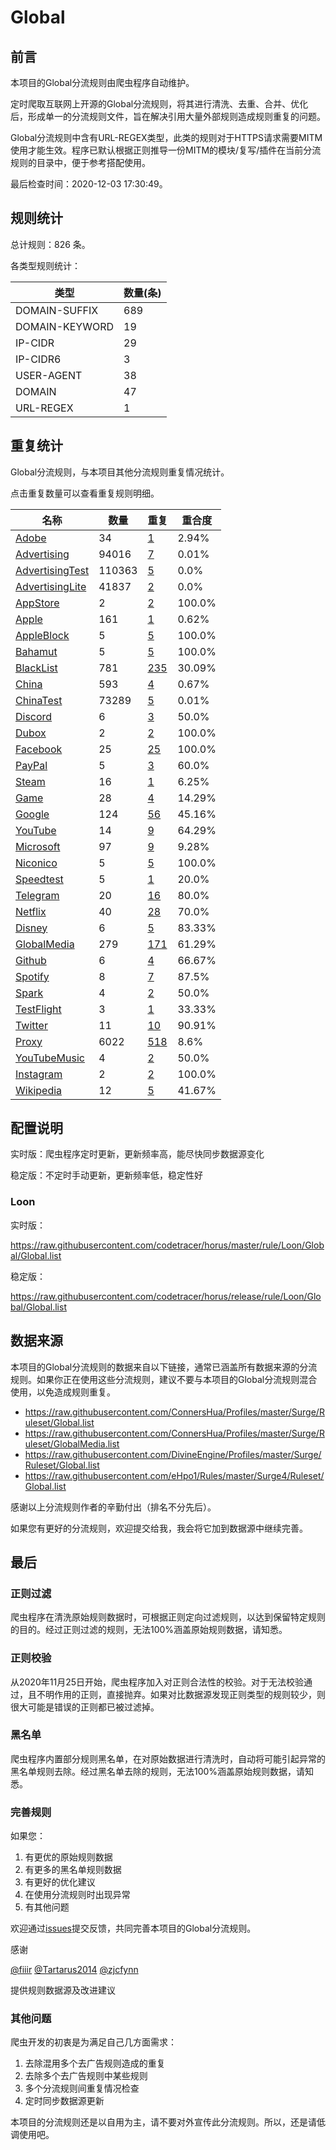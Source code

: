 # Global

## 前言

本项目的Global分流规则由爬虫程序自动维护。

定时爬取互联网上开源的Global分流规则，将其进行清洗、去重、合并、优化后，形成单一的分流规则文件，旨在解决引用大量外部规则造成规则重复的问题。


Global分流规则中含有URL-REGEX类型，此类的规则对于HTTPS请求需要MITM使用才能生效。程序已默认根据正则推导一份MITM的模块/复写/插件在当前分流规则的目录中，便于参考搭配使用。

最后检查时间：2020-12-03 17:30:49。

## 规则统计

总计规则：826 条。

各类型规则统计：

| 类型 | 数量(条) |
| ---- | ---- |
| DOMAIN-SUFFIX | 689 |
| DOMAIN-KEYWORD | 19 |
| IP-CIDR | 29 |
| IP-CIDR6 | 3 |
| USER-AGENT | 38 |
| DOMAIN | 47 |
| URL-REGEX | 1 |
## 重复统计

Global分流规则，与本项目其他分流规则重复情况统计。

点击重复数量可以查看重复规则明细。

| 名称 | 数量 | 重复 | 重合度 |
| ---- | ---- | ---- | ------ |
|  [Adobe](https://github.com/codetracer/horus/tree/master/rule/Loon/Adobe)    | 34   | [1](https://github.com/codetracer/horus/tree/master/rule/Loon/Global/Repeat.list)   |   2.94% |
|  [Advertising](https://github.com/codetracer/horus/tree/master/rule/Loon/Advertising)    | 94016   | [7](https://github.com/codetracer/horus/tree/master/rule/Loon/Global/Repeat.list)   |   0.01% |
|  [AdvertisingTest](https://github.com/codetracer/horus/tree/master/rule/Loon/AdvertisingTest)    | 110363   | [5](https://github.com/codetracer/horus/tree/master/rule/Loon/Global/Repeat.list)   |   0.0% |
|  [AdvertisingLite](https://github.com/codetracer/horus/tree/master/rule/Loon/AdvertisingLite)    | 41837   | [2](https://github.com/codetracer/horus/tree/master/rule/Loon/Global/Repeat.list)   |   0.0% |
|  [AppStore](https://github.com/codetracer/horus/tree/master/rule/Loon/AppStore)    | 2   | [2](https://github.com/codetracer/horus/tree/master/rule/Loon/Global/Repeat.list)   |   100.0% |
|  [Apple](https://github.com/codetracer/horus/tree/master/rule/Loon/Apple)    | 161   | [1](https://github.com/codetracer/horus/tree/master/rule/Loon/Global/Repeat.list)   |   0.62% |
|  [AppleBlock](https://github.com/codetracer/horus/tree/master/rule/Loon/AppleBlock)    | 5   | [5](https://github.com/codetracer/horus/tree/master/rule/Loon/Global/Repeat.list)   |   100.0% |
|  [Bahamut](https://github.com/codetracer/horus/tree/master/rule/Loon/Bahamut)    | 5   | [5](https://github.com/codetracer/horus/tree/master/rule/Loon/Global/Repeat.list)   |   100.0% |
|  [BlackList](https://github.com/codetracer/horus/tree/master/rule/Loon/BlackList)    | 781   | [235](https://github.com/codetracer/horus/tree/master/rule/Loon/Global/Repeat.list)   |   30.09% |
|  [China](https://github.com/codetracer/horus/tree/master/rule/Loon/China)    | 593   | [4](https://github.com/codetracer/horus/tree/master/rule/Loon/Global/Repeat.list)   |   0.67% |
|  [ChinaTest](https://github.com/codetracer/horus/tree/master/rule/Loon/ChinaTest)    | 73289   | [5](https://github.com/codetracer/horus/tree/master/rule/Loon/Global/Repeat.list)   |   0.01% |
|  [Discord](https://github.com/codetracer/horus/tree/master/rule/Loon/Discord)    | 6   | [3](https://github.com/codetracer/horus/tree/master/rule/Loon/Global/Repeat.list)   |   50.0% |
|  [Dubox](https://github.com/codetracer/horus/tree/master/rule/Loon/Dubox)    | 2   | [2](https://github.com/codetracer/horus/tree/master/rule/Loon/Global/Repeat.list)   |   100.0% |
|  [Facebook](https://github.com/codetracer/horus/tree/master/rule/Loon/Facebook)    | 25   | [25](https://github.com/codetracer/horus/tree/master/rule/Loon/Global/Repeat.list)   |   100.0% |
|  [PayPal](https://github.com/codetracer/horus/tree/master/rule/Loon/PayPal)    | 5   | [3](https://github.com/codetracer/horus/tree/master/rule/Loon/Global/Repeat.list)   |   60.0% |
|  [Steam](https://github.com/codetracer/horus/tree/master/rule/Loon/Steam)    | 16   | [1](https://github.com/codetracer/horus/tree/master/rule/Loon/Global/Repeat.list)   |   6.25% |
|  [Game](https://github.com/codetracer/horus/tree/master/rule/Loon/Game)    | 28   | [4](https://github.com/codetracer/horus/tree/master/rule/Loon/Global/Repeat.list)   |   14.29% |
|  [Google](https://github.com/codetracer/horus/tree/master/rule/Loon/Google)    | 124   | [56](https://github.com/codetracer/horus/tree/master/rule/Loon/Global/Repeat.list)   |   45.16% |
|  [YouTube](https://github.com/codetracer/horus/tree/master/rule/Loon/YouTube)    | 14   | [9](https://github.com/codetracer/horus/tree/master/rule/Loon/Global/Repeat.list)   |   64.29% |
|  [Microsoft](https://github.com/codetracer/horus/tree/master/rule/Loon/Microsoft)    | 97   | [9](https://github.com/codetracer/horus/tree/master/rule/Loon/Global/Repeat.list)   |   9.28% |
|  [Niconico](https://github.com/codetracer/horus/tree/master/rule/Loon/Niconico)    | 5   | [5](https://github.com/codetracer/horus/tree/master/rule/Loon/Global/Repeat.list)   |   100.0% |
|  [Speedtest](https://github.com/codetracer/horus/tree/master/rule/Loon/Speedtest)    | 5   | [1](https://github.com/codetracer/horus/tree/master/rule/Loon/Global/Repeat.list)   |   20.0% |
|  [Telegram](https://github.com/codetracer/horus/tree/master/rule/Loon/Telegram)    | 20   | [16](https://github.com/codetracer/horus/tree/master/rule/Loon/Global/Repeat.list)   |   80.0% |
|  [Netflix](https://github.com/codetracer/horus/tree/master/rule/Loon/Netflix)    | 40   | [28](https://github.com/codetracer/horus/tree/master/rule/Loon/Global/Repeat.list)   |   70.0% |
|  [Disney](https://github.com/codetracer/horus/tree/master/rule/Loon/Disney)    | 6   | [5](https://github.com/codetracer/horus/tree/master/rule/Loon/Global/Repeat.list)   |   83.33% |
|  [GlobalMedia](https://github.com/codetracer/horus/tree/master/rule/Loon/GlobalMedia)    | 279   | [171](https://github.com/codetracer/horus/tree/master/rule/Loon/Global/Repeat.list)   |   61.29% |
|  [Github](https://github.com/codetracer/horus/tree/master/rule/Loon/Github)    | 6   | [4](https://github.com/codetracer/horus/tree/master/rule/Loon/Global/Repeat.list)   |   66.67% |
|  [Spotify](https://github.com/codetracer/horus/tree/master/rule/Loon/Spotify)    | 8   | [7](https://github.com/codetracer/horus/tree/master/rule/Loon/Global/Repeat.list)   |   87.5% |
|  [Spark](https://github.com/codetracer/horus/tree/master/rule/Loon/Spark)    | 4   | [2](https://github.com/codetracer/horus/tree/master/rule/Loon/Global/Repeat.list)   |   50.0% |
|  [TestFlight](https://github.com/codetracer/horus/tree/master/rule/Loon/TestFlight)    | 3   | [1](https://github.com/codetracer/horus/tree/master/rule/Loon/Global/Repeat.list)   |   33.33% |
|  [Twitter](https://github.com/codetracer/horus/tree/master/rule/Loon/Twitter)    | 11   | [10](https://github.com/codetracer/horus/tree/master/rule/Loon/Global/Repeat.list)   |   90.91% |
|  [Proxy](https://github.com/codetracer/horus/tree/master/rule/Loon/Proxy)    | 6022   | [518](https://github.com/codetracer/horus/tree/master/rule/Loon/Global/Repeat.list)   |   8.6% |
|  [YouTubeMusic](https://github.com/codetracer/horus/tree/master/rule/Loon/YouTubeMusic)    | 4   | [2](https://github.com/codetracer/horus/tree/master/rule/Loon/Global/Repeat.list)   |   50.0% |
|  [Instagram](https://github.com/codetracer/horus/tree/master/rule/Loon/Instagram)    | 2   | [2](https://github.com/codetracer/horus/tree/master/rule/Loon/Global/Repeat.list)   |   100.0% |
|  [Wikipedia](https://github.com/codetracer/horus/tree/master/rule/Loon/Wikipedia)    | 12   | [5](https://github.com/codetracer/horus/tree/master/rule/Loon/Global/Repeat.list)   |   41.67% |
## 配置说明

实时版：爬虫程序定时更新，更新频率高，能尽快同步数据源变化

稳定版：不定时手动更新，更新频率低，稳定性好

### Loon 
实时版：

https://raw.githubusercontent.com/codetracer/horus/master/rule/Loon/Global/Global.list

稳定版：

https://raw.githubusercontent.com/codetracer/horus/release/rule/Loon/Global/Global.list

## 数据来源

本项目的Global分流规则的数据来自以下链接，通常已涵盖所有数据来源的分流规则。如果你正在使用这些分流规则，建议不要与本项目的Global分流规则混合使用，以免造成规则重复。

- https://raw.githubusercontent.com/ConnersHua/Profiles/master/Surge/Ruleset/Global.list
- https://raw.githubusercontent.com/ConnersHua/Profiles/master/Surge/Ruleset/GlobalMedia.list
- https://raw.githubusercontent.com/DivineEngine/Profiles/master/Surge/Ruleset/Global.list
- https://raw.githubusercontent.com/eHpo1/Rules/master/Surge4/Ruleset/Global.list


感谢以上分流规则作者的辛勤付出（排名不分先后）。

如果您有更好的分流规则，欢迎提交给我，我会将它加到数据源中继续完善。

## 最后

### 正则过滤

爬虫程序在清洗原始规则数据时，可根据正则定向过滤规则，以达到保留特定规则的目的。经过正则过滤的规则，无法100%涵盖原始规则数据，请知悉。

### 正则校验

从2020年11月25日开始，爬虫程序加入对正则合法性的校验。对于无法校验通过，且不明作用的正则，直接抛弃。如果对比数据源发现正则类型的规则较少，则很大可能是错误的正则都已被过滤掉。

### 黑名单

爬虫程序内置部分规则黑名单，在对原始数据进行清洗时，自动将可能引起异常的黑名单规则去除。经过黑名单去除的规则，无法100%涵盖原始规则数据，请知悉。

### 完善规则

如果您：

1. 有更优的原始规则数据
2. 有更多的黑名单规则数据
3. 有更好的优化建议
4. 在使用分流规则时出现异常
5. 有其他问题

欢迎通过[issues](https://github.com/codetracer/horus/issues/new)提交反馈，共同完善本项目的Global分流规则。

感谢

[@fiiir](https://github.com/fiiir) [@Tartarus2014](https://github.com/Tartarus2014) [@zjcfynn](https://github.com/zjcfynn) 

提供规则数据源及改进建议

### 其他问题

爬虫开发的初衷是为满足自己几方面需求：

1. 去除混用多个去广告规则造成的重复
2. 去除多个去广告规则中某些规则
3. 多个分流规则间重复情况检查
4. 定时同步数据源更新

本项目的分流规则还是以自用为主，请不要对外宣传此分流规则。所以，还是请低调使用吧。